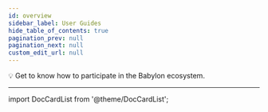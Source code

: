 ```yaml
---
id: overview
sidebar_label: User Guides
hide_table_of_contents: true
pagination_prev: null
pagination_next: null
custom_edit_url: null
---
```


💡 Get to know how to participate in the Babylon ecosystem.

---

import DocCardList from '@theme/DocCardList';

<DocCardList />
